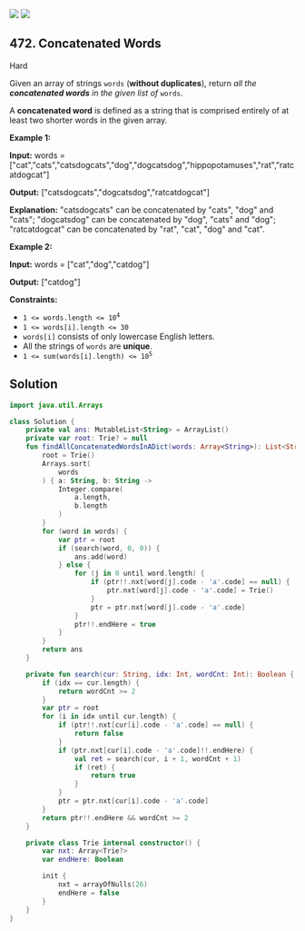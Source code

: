 [![](https://img.shields.io/github/stars/javadev/LeetCode-in-Kotlin?label=Stars&style=flat-square)](https://github.com/javadev/LeetCode-in-Kotlin)
[![](https://img.shields.io/github/forks/javadev/LeetCode-in-Kotlin?label=Fork%20me%20on%20GitHub%20&style=flat-square)](https://github.com/javadev/LeetCode-in-Kotlin/fork)

## 472\. Concatenated Words

Hard

Given an array of strings `words` (**without duplicates**), return _all the **concatenated words** in the given list of_ `words`.

A **concatenated word** is defined as a string that is comprised entirely of at least two shorter words in the given array.

**Example 1:**

**Input:** words = ["cat","cats","catsdogcats","dog","dogcatsdog","hippopotamuses","rat","ratcatdogcat"]

**Output:** ["catsdogcats","dogcatsdog","ratcatdogcat"]

**Explanation:** "catsdogcats" can be concatenated by "cats", "dog" and "cats"; "dogcatsdog" can be concatenated by "dog", "cats" and "dog"; "ratcatdogcat" can be concatenated by "rat", "cat", "dog" and "cat".

**Example 2:**

**Input:** words = ["cat","dog","catdog"]

**Output:** ["catdog"]

**Constraints:**

*   <code>1 <= words.length <= 10<sup>4</sup></code>
*   `1 <= words[i].length <= 30`
*   `words[i]` consists of only lowercase English letters.
*   All the strings of `words` are **unique**.
*   <code>1 <= sum(words[i].length) <= 10<sup>5</sup></code>

## Solution

```kotlin
import java.util.Arrays

class Solution {
    private val ans: MutableList<String> = ArrayList()
    private var root: Trie? = null
    fun findAllConcatenatedWordsInADict(words: Array<String>): List<String> {
        root = Trie()
        Arrays.sort(
            words
        ) { a: String, b: String ->
            Integer.compare(
                a.length,
                b.length
            )
        }
        for (word in words) {
            var ptr = root
            if (search(word, 0, 0)) {
                ans.add(word)
            } else {
                for (j in 0 until word.length) {
                    if (ptr!!.nxt[word[j].code - 'a'.code] == null) {
                        ptr.nxt[word[j].code - 'a'.code] = Trie()
                    }
                    ptr = ptr.nxt[word[j].code - 'a'.code]
                }
                ptr!!.endHere = true
            }
        }
        return ans
    }

    private fun search(cur: String, idx: Int, wordCnt: Int): Boolean {
        if (idx == cur.length) {
            return wordCnt >= 2
        }
        var ptr = root
        for (i in idx until cur.length) {
            if (ptr!!.nxt[cur[i].code - 'a'.code] == null) {
                return false
            }
            if (ptr.nxt[cur[i].code - 'a'.code]!!.endHere) {
                val ret = search(cur, i + 1, wordCnt + 1)
                if (ret) {
                    return true
                }
            }
            ptr = ptr.nxt[cur[i].code - 'a'.code]
        }
        return ptr!!.endHere && wordCnt >= 2
    }

    private class Trie internal constructor() {
        var nxt: Array<Trie?>
        var endHere: Boolean

        init {
            nxt = arrayOfNulls(26)
            endHere = false
        }
    }
}
```